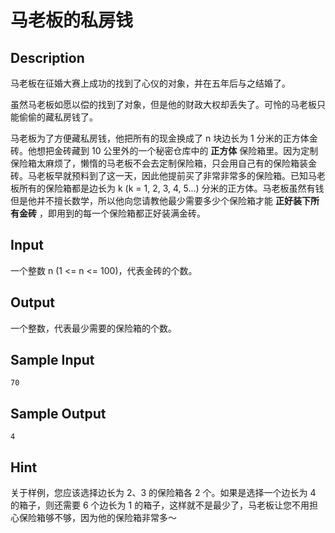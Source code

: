 # 马老板的私房钱

## Description
马老板在征婚大赛上成功的找到了心仪的对象，并在五年后与之结婚了。

虽然马老板如愿以偿的找到了对象，但是他的财政大权却丢失了。可怜的马老板只能偷偷的藏私房钱了。

马老板为了方便藏私房钱，他把所有的现金换成了 n 块边长为 1 分米的正方体金砖。他想把金砖藏到 10 公里外的一个秘密仓库中的 **正方体** 保险箱里。因为定制保险箱太麻烦了，懒惰的马老板不会去定制保险箱，只会用自己有的保险箱装金砖。马老板早就预料到了这一天，因此他提前买了非常非常多的保险箱。已知马老板所有的保险箱都是边长为 k (k = 1, 2, 3, 4, 5...) 分米的正方体。马老板虽然有钱但是他并不擅长数学，所以他向您请教他最少需要多少个保险箱才能 **正好装下所有金砖** ，即用到的每一个保险箱都正好装满金砖。

## Input
一个整数 n (1 <= n <= 100)，代表金砖的个数。

## Output
一个整数，代表最少需要的保险箱的个数。

## Sample Input
    70

## Sample Output
    4

## Hint
关于样例，您应该选择边长为 2、3 的保险箱各 2 个。如果是选择一个边长为 4 的箱子，则还需要 6 个边长为 1 的箱子，这样就不是最少了，马老板让您不用担心保险箱够不够，因为他的保险箱非常多～
